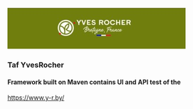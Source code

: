 ![Image alt](https://github.com/NataliyaBaravuliya/taf-yves-rocher/blob/main/%D0%A1%D0%BD%D0%B8%D0%BC%D0%BE%D0%BA%20%D1%8D%D0%BA%D1%80%D0%B0%D0%BD%D0%B0%202023-04-11%20230930.jpg)

### Taf YvesRocher

#### Framework built on Maven contains UI and API test of the 

https://www.y-r.by/
